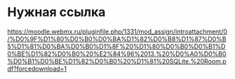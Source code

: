 # Нужная ссылка
https://moodle.webmx.ru/pluginfile.php/1331/mod_assign/introattachment/0/%D0%9F%D1%80%D0%B0%D0%BA%D1%82%D0%B8%D1%87%D0%B5%D1%81%D0%BA%D0%B0%D1%8F%20%D1%80%D0%B0%D0%B1%D0%BE%D1%82%D0%B0%20%E2%84%96%2013.%20%D0%A0%D0%B0%D0%B1%D0%BE%D1%82%D0%B0%20%D1%81%20SQLite.%20Room.pdf?forcedownload=1
